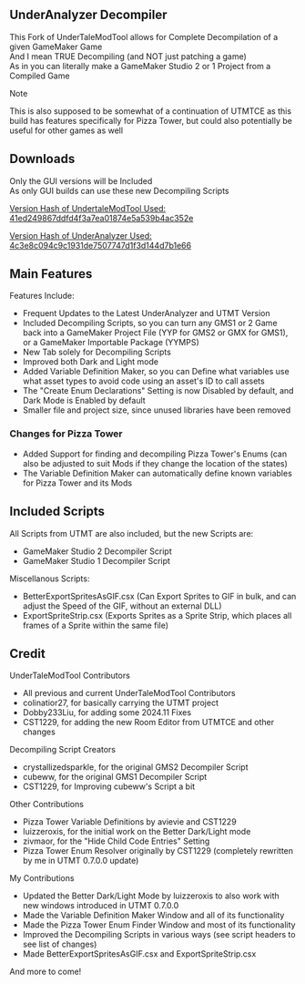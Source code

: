 ## UnderAnalyzer Decompiler

This Fork of UnderTaleModTool allows for Complete Decompilation of a given GameMaker Game
<br>
And I mean TRUE Decompiling (and NOT just patching a game)
<br>
As in you can literally make a GameMaker Studio 2 or 1 Project from a Compiled Game

> [!NOTE]
> This is also supposed to be somewhat of a continuation of UTMTCE
> as this build has features specifically for Pizza Tower, but could also potentially be useful for other games as well

## Downloads

Only the GUI versions will be Included
<br>
As only GUI builds can use these new Decompiling Scripts

[Version Hash of UndertaleModTool Used: 41ed249867ddfd4f3a7ea01874e5a539b4ac352e](https://github.com/UnderminersTeam/UndertaleModTool/commit/41ed249867ddfd4f3a7ea01874e5a539b4ac352e)

[Version Hash of UnderAnalyzer Used: 4c3e8c094c9c1931de7507747d1f3d144d7b1e66](https://github.com/UnderminersTeam/Underanalyzer/commit/4c3e8c094c9c1931de7507747d1f3d144d7b1e66)

## Main Features

Features Include:
- Frequent Updates to the Latest UnderAnalyzer and UTMT Version
- Included Decompiling Scripts, so you can turn any GMS1 or 2 Game back into a GameMaker Project File (YYP for GMS2 or GMX for GMS1), or a GameMaker Importable Package (YYMPS)
- New Tab solely for Decompiling Scripts
- Improved both Dark and Light mode
- Added Variable Definition Maker, so you can Define what variables use what asset types to avoid code using an asset's ID to call assets
- The "Create Enum Declarations" Setting is now Disabled by default, and Dark Mode is Enabled by default
- Smaller file and project size, since unused libraries have been removed

### Changes for Pizza Tower
- Added Support for finding and decompiling Pizza Tower's Enums (can also be adjusted to suit Mods if they change the location of the states)
- The Variable Definition Maker can automatically define known variables for Pizza Tower and its Mods

## Included Scripts

All Scripts from UTMT are also included, but the new Scripts are:

- GameMaker Studio 2 Decompiler Script
- GameMaker Studio 1 Decompiler Script

Miscellanous Scripts:
- BetterExportSpritesAsGIF.csx (Can Export Sprites to GIF in bulk, and can adjust the Speed of the GIF, without an external DLL)
- ExportSpriteStrip.csx (Exports Sprites as a Sprite Strip, which places all frames of a Sprite within the same file)

## Credit

UnderTaleModTool Contributors
- All previous and current UnderTaleModTool Contributors
- colinatior27, for basically carrying the UTMT project
- Dobby233Liu, for adding some 2024.11 Fixes
- CST1229, for adding the new Room Editor from UTMTCE and other changes

Decompiling Script Creators
- crystallizedsparkle, for the original GMS2 Decompiler Script
- cubeww, for the original GMS1 Decompiler Script
- CST1229, for Improving cubeww's Script a bit

Other Contributions
- Pizza Tower Variable Definitions by avievie and CST1229
- luizzeroxis, for the initial work on the Better Dark/Light mode
- zivmaor, for the "Hide Child Code Entries" Setting
- Pizza Tower Enum Resolver originally by CST1229 (completely rewritten by me in UTMT 0.7.0.0 update)

My Contributions
- Updated the Better Dark/Light Mode by luizzeroxis to also work with new windows introduced in UTMT 0.7.0.0 
- Made the Variable Definition Maker Window and all of its functionality
- Made the Pizza Tower Enum Finder Window and most of its functionality
- Improved the Decompiling Scripts in various ways (see script headers to see list of changes)
- Made BetterExportSpritesAsGIF.csx and ExportSpriteStrip.csx

And more to come!
